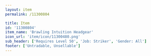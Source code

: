```yaml
---
layout: item
permalink: /11300804

title: Item
id: '11300804'
item_name: 'Brawling Intuition Headgear'
icon_url: 'item/icon/11300480.png'
sub_header: ['Requires Level 50', 'Job: Striker', 'Gender: All']
footer: ['Untradable, Unsellable']
---
```

